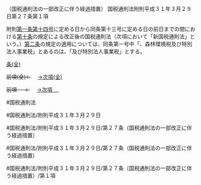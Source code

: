 （国税通則法の一部改正に伴う経過措置）
国税通則法附則平成３１年３月２９日第２７条第１項

附則[第一条](国税通則法＿＿＿＿附則平成３１年３月２９日第１条第１項)[第十四号](国税通則法＿＿＿＿附則平成３１年３月２９日第２７条第１項第１４号)に定める日から同条第十三号に定める日の前日までの間における[第十条](国税通則法＿＿＿＿附則平成３１年３月２９日第１０条第１項)の規定による改正後の国税通則法（次項において「新国税通則法」という。）[第二条](国税通則法＿＿＿＿附則平成３１年３月２９日第２条第１項)の規定の適用については、同条第一号中「、森林環境税及び特別法人事業税」とあるのは、「及び特別法人事業税」とする。

[条(全)](国税通則法＿＿＿＿附則平成３１年３月２９日第２７条_.md)

~~前項(全)←~~　  [→次項(全)](国税通則法＿＿＿＿附則平成３１年３月２９日第２７条第２項_.md)

~~前項 　 ←~~　  [→次項 　 ](国税通則法＿＿＿＿附則平成３１年３月２９日第２７条第２項.md)



#国税通則法

#国税通則法/附則平成３１年３月２９日

#国税通則法/附則平成３１年３月２９日/第２７条（国税通則法の一部改正に伴う経過措置）

#国税通則法/附則平成３１年３月２９日/第２７条（国税通則法の一部改正に伴う経過措置）

#国税通則法/附則平成３１年３月２９日/第２７条（国税通則法の一部改正に伴う経過措置）/第１項

